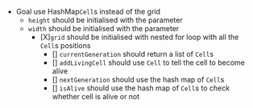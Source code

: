 - Goal use HashMap`Cell`s instead of the grid
    - `height` should be initialised with the parameter
    - `width` should be initialised with the parameter
      - [X]`grid` should be initialised with nested for loop with all the `Cell`s positions
        - [] `currentGeneration` should return a list of `Cell`s
        - [] `addLivingCell` should use `Cell` to tell the cell to become alive
        - [] `nextGeneration` should use the hash map of `Cell`s
        - [] `isAlive` should use the hash map of `Cell`s to check whether cell is alive or not

